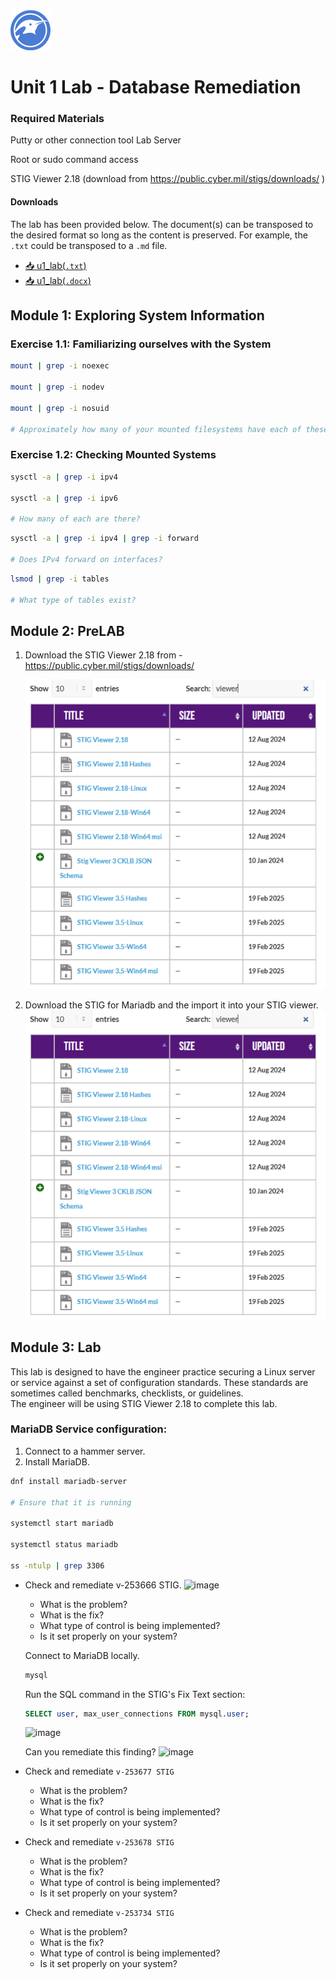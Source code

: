 <div class="flex-container">
        <img src="https://github.com/ProfessionalLinuxUsersGroup/img/blob/main/Assets/Logos/ProLUG_Round_Transparent_LOGO.png?raw=true" width="64" height="64"></img>
    <p>
        <h1>Unit 1 Lab - Database Remediation</h1>
    </p>
</div>

### Required Materials

Putty or other connection tool Lab Server

Root or sudo command access

STIG Viewer 2.18 (download from <https://public.cyber.mil/stigs/downloads/> )

#### Downloads

The lab has been provided below. The document(s) can be transposed to
the desired format so long as the content is preserved. For example, the `.txt`
could be transposed to a `.md` file.

- <a href="./assets/downloads/u1/u1_lab.txt" target="_blank" download>📥 u1_lab(`.txt`)</a>
- <a href="./assets/downloads/u1/u1_lab.docx" target="_blank" download>📥 u1_lab(`.docx`)</a>

## Module 1: Exploring System Information

### Exercise 1.1: Familiarizing ourselves with the System

```bash
mount | grep -i noexec

mount | grep -i nodev

mount | grep -i nosuid

# Approximately how many of your mounted filesystems have each of these values?
```

### Exercise 1.2: Checking Mounted Systems

```bash
sysctl -a | grep -i ipv4

sysctl -a | grep -i ipv6

# How many of each are there?
```

```bash
sysctl -a | grep -i ipv4 | grep -i forward

# Does IPv4 forward on interfaces?
```

```bash
lsmod | grep -i tables

# What type of tables exist?
```

## Module 2: PreLAB

1. Download the STIG Viewer 2.18 from - <https://public.cyber.mil/stigs/downloads/>
   <!-- TODO: Host these screenshots locally -->
   <img src='./assets/images/u1/mod2_prelab1.png' />

2. Download the STIG for Mariadb and the import it into your STIG viewer.
   <img src='./assets/images/u1/mod2_prelab1.png' />

## Module 3: Lab

This lab is designed to have the engineer practice securing a Linux server or service
against a set of configuration standards.
These standards are sometimes called benchmarks, checklists, or guidelines.  
The engineer will be using STIG Viewer 2.18 to complete this lab.

### MariaDB Service configuration:

1. Connect to a hammer server.
2. Install MariaDB.

```bash
dnf install mariadb-server

# Ensure that it is running

systemctl start mariadb

systemctl status mariadb

ss -ntulp | grep 3306
```

- Check and remediate v-253666 STIG.
  ![image](https://github.com/user-attachments/assets/e882e555-773f-43c2-b6df-a12fe34e64eb)

  - What is the problem?
  - What is the fix?
  - What type of control is being implemented?
  - Is it set properly on your system?

  Connect to MariaDB locally.

  ```bash
  mysql
  ```

  Run the SQL command in the STIG's Fix Text section:

  ```sql
  SELECT user, max_user_connections FROM mysql.user;
  ```

  ![image](https://github.com/user-attachments/assets/53984015-72ca-42c1-baa2-28e9a9470e3c)

  Can you remediate this finding?
  ![image](https://github.com/user-attachments/assets/a9410577-7250-421c-acdf-00cc7f54a3f0)

- Check and remediate `v-253677 STIG`
  - What is the problem?
  - What is the fix?
  - What type of control is being implemented?
  - Is it set properly on your system?
- Check and remediate `v-253678 STIG`
  - What is the problem?
  - What is the fix?
  - What type of control is being implemented?
  - Is it set properly on your system?
- Check and remediate `v-253734 STIG`
  - What is the problem?
  - What is the fix?
  - What type of control is being implemented?
  - Is it set properly on your system?
